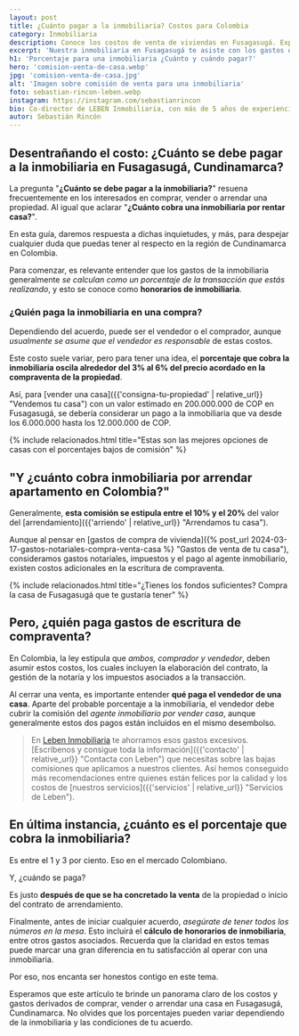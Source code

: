 ```yaml
---
layout: post
title: ¿Cuánto pagar a la inmobiliaria? Costos para Colombia
category: Inmobiliaria
description: Conoce los costos de venta de viviendas en Fusagasugá. Explicamos cómo se calculan los honorarios inmobiliarios y ayudamos a suavizar el proceso.
excerpt: 'Nuestra inmobiliaria en Fusagasugá te asiste con los gastos de compraventa. ¡Aprende cuánto cobra una inmobiliaria y ahorra hoy mismo!'
h1: 'Porcentaje para una inmobiliaria ¿Cuánto y cuándo pagar?'
hero: 'comision-venta-de-casa.webp'
jpg: 'comision-venta-de-casa.jpg'
alt: 'Imagen sobre comisión de venta para una inmobiliaria'
foto: sebastian-rincon-leben.webp
instagram: https://instagram.com/sebastianrincon
bio: Co-director de LEBEN Inmobiliaria, con más de 5 años de experiencia en el mercado
autor: Sebastián Rincón
---
```

## Desentrañando el costo: ¿Cuánto se debe pagar a la inmobiliaria en Fusagasugá, Cundinamarca?

La pregunta "**¿Cuánto se debe pagar a la inmobiliaria?**" resuena frecuentemente en los interesados en comprar, vender o arrendar una propiedad. Al igual que aclarar "**¿Cuánto cobra una inmobiliaria por rentar casa?**".

En esta guía, daremos respuesta a dichas inquietudes, y más, para despejar cualquier duda que puedas tener al respecto en la región de Cundinamarca en Colombia.

Para comenzar, es relevante entender que los gastos de la inmobiliaria generalmente *se calculan como un porcentaje de la transacción que estás realizando*, y esto se conoce como **honorarios de inmobiliaria**.

### ¿Quién paga la inmobiliaria en una compra?

Dependiendo del acuerdo, puede ser el vendedor o el comprador, aunque *usualmente se asume que el vendedor es responsable* de estas costos.

Este costo suele variar, pero para tener una idea, el **porcentaje que cobra la inmobiliaria oscila alrededor del 3% al 6% del precio acordado en la compraventa de la propiedad**.

Así, para [vender una casa]({{'consigna-tu-propiedad' | relative_url}} "Vendemos tu casa") con un valor estimado en 200.000.000 de COP en Fusagasugá, se debería considerar un pago a la inmobiliaria que va desde los 6.000.000 hasta los 12.000.000 de COP.

{% include relacionados.html title="Estas son las mejores opciones de casas con el porcentajes bajos de comisión" %}

## "Y ¿cuánto cobra inmobiliaria por arrendar apartamento en Colombia?"

Generalmente, **esta comisión se estipula entre el 10% y el 20%** del valor del [arrendamiento]({{'arriendo' | relative_url}} "Arrendamos tu casa").

Aunque al pensar en [gastos de compra de vivienda]({% post_url 2024-03-17-gastos-notariales-compra-venta-casa %} "Gastos de venta de tu casa"), consideramos gastos notariales, impuestos y el pago al agente inmobiliario, existen costos adicionales en la escritura de compraventa.

{% include relacionados.html title="¿Tienes los fondos suficientes? Compra la casa de Fusagasugá que te gustaría tener" %}

## Pero, ¿quién paga gastos de escritura de compraventa?

En Colombia, la ley estipula que *ambos, comprador y vendedor*, deben asumir estos costos, los cuales incluyen la elaboración del contrato, la gestión de la notaría y los impuestos asociados a la transacción.

Al cerrar una venta, es importante entender **qué paga el vendedor de una casa**. Aparte del probable porcentaje a la inmobiliaria, el vendedor debe cubrir la comisión del *agente inmobiliario por vender casa*, aunque generalmente estos dos pagos están incluidos en el mismo desembolso.

>En [Leben Inmobiliaria](/) te ahorramos esos gastos excesivos. [Escríbenos y consigue toda la información]({{'contacto' | relative_url}} "Contacta con Leben") que necesitas sobre las bajas comisiones que aplicamos a nuestros clientes. Así hemos conseguido más recomendaciones entre quienes están felices por la calidad y los costos de [nuestros servicios]({{'servicios' | relative_url}} "Servicios de Leben").

## En última instancia, ¿cuánto es el porcentaje que cobra la inmobiliaria?

Es entre el 1 y 3 por ciento. Eso en el mercado Colombiano.

Y, ¿cuándo se paga?

Es justo **después de que se ha concretado la venta** de la propiedad o inicio del contrato de arrendamiento.

Finalmente, antes de iniciar cualquier acuerdo, _asegúrate de tener todos los números en la mesa_. Esto incluirá el **cálculo de honorarios de inmobiliaria**, entre otros gastos asociados. Recuerda que la claridad en estos temas puede marcar una gran diferencia en tu satisfacción al operar con una inmobiliaria.

Por eso, nos encanta ser honestos contigo en este tema.

Esperamos que este artículo te brinde un panorama claro de los costos y gastos derivados de comprar, vender o arrendar una casa en Fusagasugá, Cundinamarca. No olvides que los porcentajes pueden variar dependiendo de la inmobiliaria y las condiciones de tu acuerdo.
